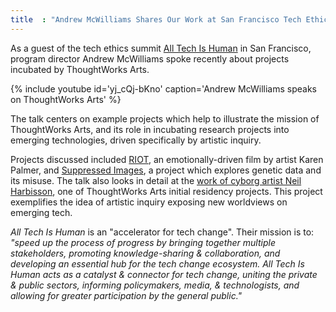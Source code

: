 ```yaml
---
title  : "Andrew McWilliams Shares Our Work at San Francisco Tech Ethics Seminar"
---
```

As a guest of the tech ethics summit [All Tech Is Human](https://alltechishuman.org/) in San Francisco, program director Andrew McWilliams spoke recently about projects incubated by  ThoughtWorks Arts.

{% include youtube id='yj_cQj-bKno'
   caption='Andrew McWilliams speaks on ThoughtWorks Arts' %}

The talk centers on example projects which help to illustrate the mission of ThoughtWorks Arts, and its role in incubating research projects into emerging technologies, driven specifically by artistic inquiry.

<!--excerpt-ends-->

Projects discussed included [RIOT](/projects/riot/), an emotionally-driven film by artist Karen Palmer, and [Suppressed Images](/projects/suppressed-images/), a project which explores genetic data and its misuse. The talk also looks in detail at the [work of cyborg artist Neil Harbisson](/projects/time-sense/), one of ThoughtWorks Arts initial residency projects. This project exemplifies the idea of artistic inquiry exposing new worldviews on emerging tech.

_All Tech Is Human_ is an "accelerator for tech change". Their mission is to: _"speed up the process of progress by bringing together multiple stakeholders, promoting knowledge-sharing & collaboration, and developing an essential hub for the tech change ecosystem. All Tech Is Human acts as a catalyst & connector for tech change, uniting the private & public sectors, informing policymakers, media, & technologists, and allowing for greater participation by the general public."_